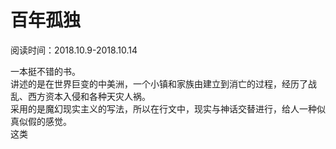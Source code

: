 # 百年孤独

阅读时间：2018.10.9-2018.10.14

一本挺不错的书。  
讲述的是在世界巨变的中美洲，一个小镇和家族由建立到消亡的过程，经历了战乱、西方资本入侵和各种天灾人祸。  
采用的是魔幻现实主义的写法，所以在行文中，现实与神话交替进行，给人一种似真似假的感觉。  
这类
